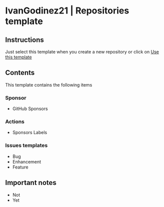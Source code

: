 # IvanGodinez21 | Repositories template

## Instructions

Just select this template when you create a new repository or click on [Use this template](https://github.com/IvanGodinez21/Template/generate)

## Contents
This template contains the following items

### Sponsor
- GitHub Sponsors

### Actions
- Sponsors Labels

### Issues templates
- Bug
- Enhancement
- Feature

## Important notes
- Not   
- Yet